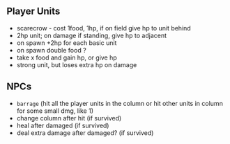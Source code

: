 

## Player Units

- scarecrow - cost 1food, 1hp, if on field give hp to unit behind
- 2hp unit; on damage if standing, give hp to adjacent
- on spawn +2hp for each basic unit
- on spawn double food ? 
- take x food and gain hp, or give hp
- strong unit, but loses extra hp on damage

## NPCs

- `barrage` (hit all the player units in the column or hit other units in column for some small dmg, like 1)
- change column after hit (if survived)
- heal after damaged (if survived)
- deal extra damage after damaged? (if survived)
